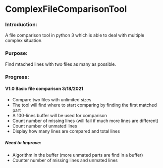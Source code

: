 # ComplexFileComparisonTool
### Introduction:
A file comparison tool in python 3 which is able to deal with multiple complex situation.

### Purpose:
Find mtached lines with two files as many as possible.

### Progress:

#### V1.0 Basic file comparison 3/18/2021
- Compare two files with unlimited sizes
- The tool will find where to start comparing by finding the first matched part
- A 100-lines buffer will be used for comparison
- Count number of missing lines (will fail if much more lines are different)
- Count number of unmated lines
- Display how many lines are compared and total lines

##### Need to Improve:
- Algorithm in the buffer (more unmated parts are find in a buffer)
- Counter number of missing lines and unmated lines
